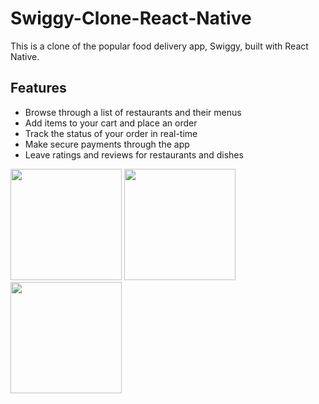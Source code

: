 # Swiggy-Clone-React-Native

This is a clone of the popular food delivery app, Swiggy, built with React Native.

## Features
* Browse through a list of restaurants and their menus
* Add items to your cart and place an order
* Track the status of your order in real-time
* Make secure payments through the app
* Leave ratings and reviews for restaurants and dishes



<img src="https://user-images.githubusercontent.com/88485343/210973289-3f534546-61d5-4411-8e3a-0eea5a17b4f0.jpg" width="178"> <img src="https://user-images.githubusercontent.com/88485343/210973352-b8a65762-53cd-4b28-a6ba-e5390a96e937.jpg" width="178"> <img src="https://user-images.githubusercontent.com/88485343/210973366-32f220e7-e599-4cb2-bbe3-019b1b53ac5c.jpg" width="178">






